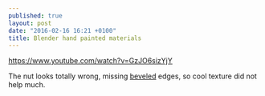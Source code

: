 ```yaml
---
published: true
layout: post
date: "2016-02-16 16:21 +0100"
title: Blender hand painted materials
---
```



<https://www.youtube.com/watch?v=GzJO6sizYjY>

The nut looks totally wrong, missing [beveled](https://commons.wikimedia.org/wiki/File:M4_Inbusschraube_focusstacked.jpg#/media/File:M4_Inbusschraube_focusstacked.jpg) edges, so cool texture did not help much.